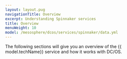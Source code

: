 ```yaml
---
layout: layout.pug
navigationTitle: Overview
excerpt: Understanding Spinnaker services
title: Overview
menuWeight: 10
model: /mesosphere/dcos/services/spinnaker/data.yml
---
```

The following sections will give you an overview of the {{ model.techName}} service and how it works with DC/OS.
